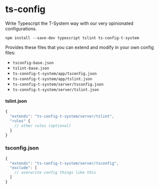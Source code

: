# ts-config
Write Typescript the T-System way with our very opinionated configurations.

```
npm install --save-dev typescript tslint ts-config-t-system
```
Provides these files that you can extend and modify in your own config files:
- `tsconfig-base.json`
- `tslint-base.json`
- `ts-connfig-t-system/app/tsconfig.json`
- `ts-connfig-t-system/app/tslint.json`
- `ts-connfig-t-system/server/tsconfig.json`
- `ts-connfig-t-system/server/tslint.json`

#### tslint.json
```js
{
  "extends": "ts-config-t-system/server/tslint",
  "rules" {
    // other rules (optional)
  }
}
```

### tsconfig.json
```js
{
  "extends": "ts-config-t-system/server/tsconfig",
  "exclude": [
    // overwrite config things like this
  ]
}
